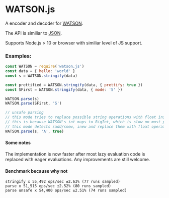 # WATSON.js

A encoder and decoder for [WATSON](https://github.com/genkami/watson).

The API is similiar to [JSON](https://developer.mozilla.org/en-US/docs/Web/JavaScript/Reference/Global_Objects/JSON).

Supports Node.js > 10 or browser with similiar level of JS support.


### Examples:
```js
const WATSON = require('watson.js')
const data = { hello: 'world' }
const s = WATSON.stringify(data)

const prettified = WATSON.stringify(data, { prettify: true })
const SFirst = WATSON.stringify(data, { mode: 'S' })

WATSON.parse(s)
WATSON.parse(SFirst, 'S')

// unsafe parsing
// this mode tries to replace possible string operations with float instead of int
// this is because WATSON's int maps to BigInt, which is slow on most platforms
// this mode detects sadd/snew, inew and replace them with float operations
WATSON.parse(s, 'A', true)
```

#### Some notes
The implementation is now faster after most lazy evaluation code is replaced with eager evaluations.
Any improvements are still welcome.

#### Benchmark because why not
```
stringify x 55,492 ops/sec ±2.63% (77 runs sampled)
parse x 51,515 ops/sec ±2.52% (80 runs sampled)
parse unsafe x 54,400 ops/sec ±2.51% (74 runs sampled)
```